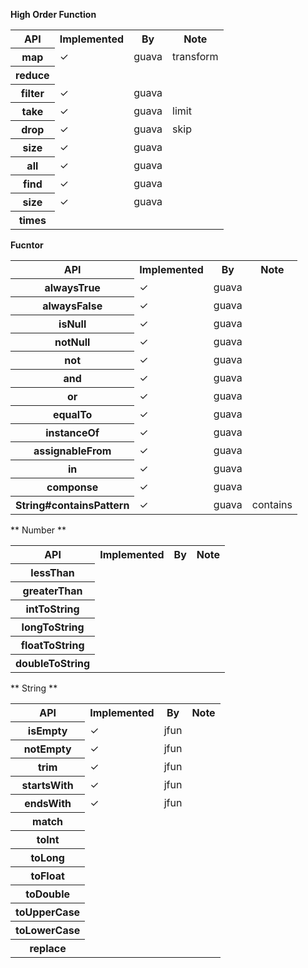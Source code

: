 **High Order Function**
<table>
<tr>
<th>
API
</th>
<th>
Implemented
</th>
<th>
By
</th>
<th>
Note
</th>
</tr>

<tr>
<th>
map
</th>
<td>
&#10003;
</td>
<td>
guava
</td>
<td>
transform
</td>
</tr>

<tr>
<th>
reduce
</th>
<td>
</td>
<td>
</td>
<td>
</td>
</tr>

<tr>
<th>
filter
</th>
<td>
&#10003;
</td>
<td>
guava
</td>
<td>
</td>
</tr>

<tr>
<th>
take
</th>
<td>
&#10003;
</td>
<td>
guava
</td>
<td>
limit
</td>
</tr>

<tr>
<th>
drop
</th>
<td>
&#10003;
</td>
<td>
guava
</td>
<td>
skip
</td>
</tr>

<tr>
<th>
size
</th>
<td>
&#10003;
</td>
<td>
guava
</td>
<td>
</td>
</tr>

<tr>
<th>
all
</th>
<td>
&#10003;
</td>
<td>
guava
</td>
<td>
</td>
</tr>

<tr>
<th>
find
</th>
<td>
&#10003;
</td>
<td>
guava
</td>
<td>
</td>
</tr>

<tr>
<th>
size
</th>
<td>
&#10003;
</td>
<td>
guava
</td>
<td>
</td>
</tr>

<tr>
<th>
times
</th>
<td>
</td>
<td>
</td>
<td>
</td>
</tr>

</table>

**Fucntor**
<table>

<tr>
<th>
API
</th>
<th>
Implemented
</th>
<th>
By
</th>
<th>
Note
</th>
</tr>

<tr>
<th>
alwaysTrue
</th>
<td>
&#10003;
</td>
<td>
guava
</td>
<td>
</td>
</tr>

<tr>
<th>
alwaysFalse
</th>
<td>
&#10003;
</td>
<td>
guava
</td>
<td>
</td>
</tr>

<tr>
<th>
isNull
</th>
<td>
&#10003;
</td>
<td>
guava
</td>
<td>
</td>
</tr>

<tr>
<th>
notNull
</th>
<td>
&#10003;
</td>
<td>
guava
</td>
<td>
</td>
</tr>

<tr>
<th>
not
</th>
<td>
&#10003;
</td>
<td>
guava
</td>
<td>
</td>
</tr>

<tr>
<th>
and
</th>
<td>
&#10003;
</td>
<td>
guava
</td>
<td>
</td>
</tr>

<tr>
<th>
or
</th>
<td>
&#10003;
</td>
<td>
guava
</td>
<td>
</td>
</tr>

<tr>
<th>
equalTo
</th>
<td>
&#10003;
</td>
<td>
guava
</td>
<td>
</td>
</tr>

<tr>
<th>
instanceOf
</th>
<td>
&#10003;
</td>
<td>
guava
</td>
<td>
</td>
</tr>

<tr>
<th>
assignableFrom
</th>
<td>
&#10003;
</td>
<td>
guava
</td>
<td>
</td>
</tr>

<tr>
<th>
in
</th>
<td>
&#10003;
</td>
<td>
guava
</td>
<td>
</td>
</tr>

<tr>
<th>
componse
</th>
<td>
&#10003;
</td>
<td>
guava
</td>
<td>
</td>
</tr>

<tr>
<th>
String#containsPattern
</th>
<td>
&#10003;
</td>
<td>
guava
</td>
<td>
contains
</td>
</tr>

</table>

** Number **
<table>

<tr>
<th>
API
</th>
<th>
Implemented
</th>
<th>
By
</th>
<th>
Note
</th>

<tr>
<th>
lessThan
</th>
<td>
</td>
<td>
</td>
<td>
</td>
</tr>

<tr>
<th>
greaterThan
</th>
<td>
</td>
<td>
</td>
<td>
</td>
</tr>

<tr>
<th>
intToString
</th>
<td>
</td>
<td>
</td>
<td>
</td>
</tr>

<tr>
<th>
longToString
</th>
<td>
</td>
<td>
</td>
<td>
</td>
</tr>

<tr>
<th>
floatToString
</th>
<td>
</td>
<td>
</td>
<td>
</td>
</tr>
<tr>

<th>
doubleToString
</th>
<td>
</td>
<td>
</td>
<td>
</td>
</tr>

</table>

** String **
<table>

<tr>
<th>
API
</th>
<th>
Implemented
</th>
<th>
By
</th>
<th>
Note
</th>

<tr>
<th>
isEmpty
</th>
<td>
&#10003;
</td>
<td>
jfun
</td>
<td>
</td>
</tr>

<tr>
<th>
notEmpty
</th>
<td>
&#10003;
</td>
<td>
jfun
</td>
<td>
</td>
</tr>

<tr>
<th>
trim
</th>
<td>
&#10003;
</td>
<td>
jfun
</td>
<td>
</td>
</tr>

<tr>
<th>
startsWith
</th>
<td>
&#10003;
</td>
<td>
jfun
</td>
<td>
</td>
</tr>

<tr>
<th>
endsWith
</th>
<td>
&#10003;
</td>
<td>
jfun
</td>
<td>
</td>
</tr>

<tr>
<th>
match
</th>
<td>
</td>
<td>
</td>
<td>
</td>
</tr>

<tr>
<th>
toInt
</th>
<td>
</td>
<td>
</td>
<td>
</td>
</tr>

<tr>
<th>
toLong
</th>
<td>
</td>
<td>
</td>
<td>
</td>
</tr>

<tr>
<th>
toFloat
</th>
<td>
</td>
<td>
</td>
<td>
</td>
</tr>

<tr>
<th>
toDouble
</th>
<td>
</td>
<td>
</td>
<td>
</td>

<tr>
<th>
toUpperCase
</th>
<td>
</td>
<td>
</td>
<td>
</td>
</tr>

<tr>
<th>
toLowerCase
</th>
<td>
</td>
<td>
</td>
<td>
</td>
</tr>

<tr>
<th>
replace
</th>
<td>
</td>
<td>
</td>
<td>
</td>
</tr>

</table>